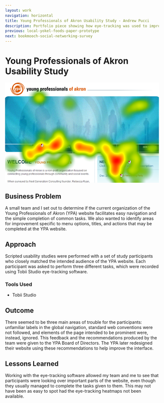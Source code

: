 ```yaml
---
layout: work
navigation: horizontal
title: Young Professionals of Akron Usability Study - Andrew Pucci
description: Portfolio piece showing how eye-tracking was used to improve the Young Professionals of Akron website.
previous: local-yokel-foods-paper-prototype
next: bookmooch-social-networking-survey
---
```

# Young Professionals of Akron Usability Study
![Young Professionals of Akron Usability Study](/img/ypa-eyetracking.png)

## Business Problem
A small team and I set out to determine if the current organization of the Young Professionals of Akron (YPA) website facilitates easy navigation and the simple completion of common tasks. We also wanted to identify areas for improvement specific to menu options, titles, and actions that may be completed at the YPA website.

## Approach
Scripted usability studies were performed with a set of study participants who closely matched the intended audience of the YPA website. Each participant was asked to perform three different tasks, which were recorded using Tobii Studio eye-tracking software.

### Tools Used
* Tobii Studio

## Outcome
There seemed to be three main areas of trouble for the participants: unfamiliar labels in the global navigation, standard web conventions were not followed, and elements of the page intended to be prominent were, instead, ignored. This feedback and the recommendations produced by the team were given to the YPA Board of Directors. The YPA later redesigned their website using these recommendations to help improve the interface.

## Lessons Learned
Working with the eye-tracking software allowed my team and me to see that participants were looking over important parts of the website, even though they usually managed to complete the tasks given to them. This may not have been as easy to spot had the eye-tracking heatmaps not been available.